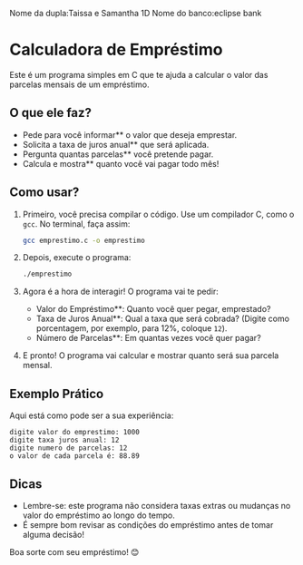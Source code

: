 Nome da dupla:Taissa e Samantha 1D
Nome do banco:eclipse bank 

# Calculadora de Empréstimo

Este é um programa simples em C que te ajuda a calcular o valor das parcelas mensais de um empréstimo.

## O que ele faz?
- Pede para você informar** o valor que deseja emprestar.
- Solicita a taxa de juros anual** que será aplicada.
- Pergunta quantas parcelas** você pretende pagar.
- Calcula e mostra** quanto você vai pagar todo mês!

## Como usar?
1. Primeiro, você precisa compilar o código. Use um compilador C, como o `gcc`. No terminal, faça assim:
   ```bash
   gcc emprestimo.c -o emprestimo
   ```

2. Depois, execute o programa:
   ```bash
   ./emprestimo
   ```

3. Agora é a hora de interagir! O programa vai te pedir:
   - Valor do Empréstimo**: Quanto você quer pegar, emprestado?
   - Taxa de Juros Anual**: Qual a taxa que será cobrada? (Digite como porcentagem, por exemplo, para 12%, coloque `12`).
   - Número de Parcelas**: Em quantas vezes você quer pagar?

4. E pronto! O programa vai calcular e mostrar quanto será sua parcela mensal.

## Exemplo Prático
Aqui está como pode ser a sua experiência:

```plaintext
digite valor do emprestimo: 1000
digite taxa juros anual: 12
digite numero de parcelas: 12
o valor de cada parcela é: 88.89
```

## Dicas
- Lembre-se: este programa não considera taxas extras ou mudanças no valor do empréstimo ao longo do tempo.
- É sempre bom revisar as condições do empréstimo antes de tomar alguma decisão!

Boa sorte com seu empréstimo! 😊
